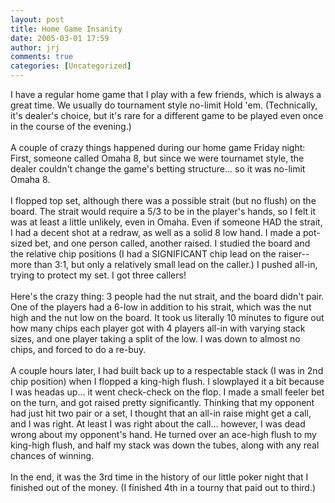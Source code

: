 ```yaml
---
layout: post
title: Home Game Insanity
date: 2005-03-01 17:59
author: jrj
comments: true
categories: [Uncategorized]
---
```

I have a regular home game that I play with a few friends, which is always a great time. We usually do tournament style no-limit Hold 'em. (Technically, it's dealer's choice, but it's rare for a different game to be played even once in the course of the evening.)<br /><br />A couple of crazy things happened during our home game Friday night: First, someone called Omaha 8, but since we were tournamet style, the dealer couldn't change the game's betting structure... so it was no-limit Omaha 8.<br /><br />I flopped top set, although there was a possible strait (but no flush) on the board. The strait would require a 5/3 to be in the player's hands, so I felt it was at least a little unlikely, even in Omaha. Even if someone HAD the strait, I had a decent shot at a redraw, as well as a solid 8 low hand. I made a pot-sized bet, and one person called, another raised. I studied the board and the relative chip positions (I had a SIGNIFICANT chip lead on the raiser-- more than 3:1, but only a relatively small lead on the caller.) I pushed all-in, trying to protect my set. I got three callers!<br /><br />Here's the crazy thing: 3 people had the nut strait, and the board didn't pair. One of the players had a 6-low in addition to his strait, which was the nut high and the nut low on the board. It took us literally 10 minutes to figure out how many chips each player got with 4 players all-in with varying stack sizes, and one player taking a split of the low. I was down to almost no chips, and forced to do a re-buy.<br /><br />A couple hours later, I had built back up to a respectable stack (I was in 2nd chip position) when I flopped a king-high flush. I slowplayed it a bit because I was headas up... it went check-check on the flop. I made a small feeler bet on the turn, and got raised pretty significantly. Thinking that my opponent had just hit two pair or a set, I thought that an all-in raise might get a call, and I was right. At least I was right about the call... however, I was dead wrong about my opponent's hand. He turned over an ace-high flush to my king-high flush, and half my stack was down the tubes, along with any real chances of winning.<br /><br />In the end, it was the 3rd time in the history of our little poker night that I finished out of the money. (I finished 4th in a tourny that paid out to third.)

